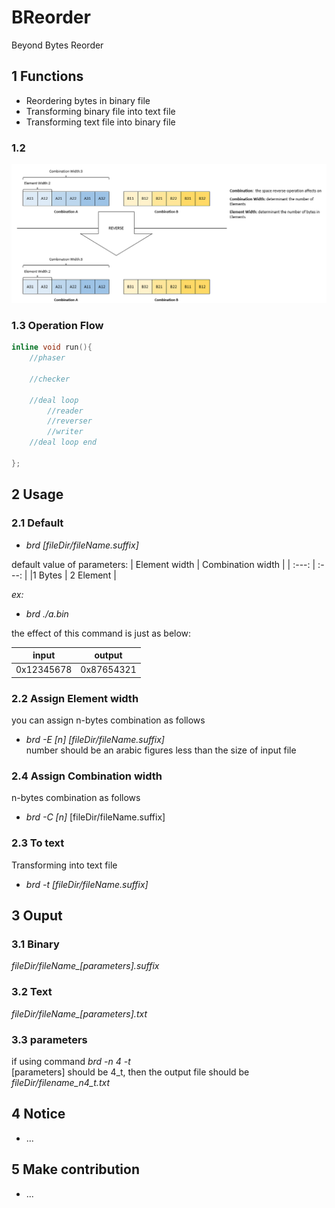 # BReorder
Beyond Bytes Reorder

## 1 Functions

- Reordering bytes in binary file
- Transforming binary file into text file
- Transforming text file into binary file
### 1.2
![category](./pics/category.png)


### 1.3 Operation Flow
```c
inline void run(){
    //phaser

    //checker

    //deal loop
        //reader
        //reverser
        //writer
    //deal loop end

};
```
## 2 Usage

### 2.1 Default 
- *brd [fileDir/fileName.suffix]*

default value of parameters:
| Element width | Combination width |
| :---: | :---: |
|1 Bytes | 2 Element |

*ex:*
- *brd ./a.bin*

the effect of this command is just as below:

| input | output |
| :---: | :---: |
| 0x12345678 | 0x87654321 | 

### 2.2 Assign Element width
you can assign n-bytes combination as follows
- *brd -E [n] [fileDir/fileName.suffix]*\
number should be an arabic figures less than the size of input file

### 2.4 Assign Combination width
n-bytes combination as follows
- *brd -C [n]* [fileDir/fileName.suffix]

### 2.3 To text
Transforming into text file
- *brd -t [fileDir/fileName.suffix]*

## 3 Ouput

### 3.1 Binary
*fileDir/fileName_[parameters].suffix*

### 3.2 Text
*fileDir/fileName_[parameters].txt*

### 3.3 parameters
if using command *brd -n 4 -t*\
[parameters] should be 4_t, then the output file should be *fileDir/filename_n4_t.txt*

## 4 Notice
- ...

## 5 Make contribution
- ...
